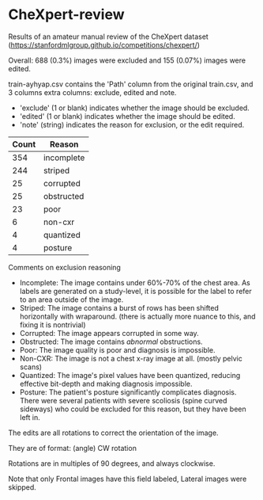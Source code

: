 # CheXpert-review
Results of an amateur manual review of the CheXpert dataset (https://stanfordmlgroup.github.io/competitions/chexpert/)

Overall: 688 (0.3%) images were excluded and 155 (0.07%) images were edited.

train-ayhyap.csv contains the 'Path' column from the original train.csv, and 3 columns extra columns: exclude, edited and note.

* 'exclude' (1 or blank) indicates whether the image should be excluded.
* 'edited' (1 or blank) indicates whether the image should be edited.
* 'note' (string) indicates the reason for exclusion, or the edit required.

Count | Reason
------|-------
354 |incomplete
244 |striped
25 | corrupted
25 | obstructed
23 | poor
6 | non-cxr
4 | quantized
4 | posture

Comments on exclusion reasoning

* Incomplete: The image contains under 60%-70% of the chest area. As labels are generated on a study-level, it is possible for the label to refer to an area outside of the image.
* Striped: The image contains a burst of rows has been shifted horizontally with wraparound. (there is actually more nuance to this, and fixing it is nontrivial)
* Corrupted: The image appears corrupted in some way.
* Obstructed: The image contains _abnormal_ obstructions.
* Poor: The image quality is poor and diagnosis is impossible.
* Non-CXR: The image is not a chest x-ray image at all. (mostly pelvic scans)
* Quantized: The image's pixel values have been quantized, reducing effective bit-depth and making diagnosis impossible.
* Posture: The patient's posture significantly complicates diagnosis. There were several patients with severe scoliosis (spine curved sideways) who could be excluded for this reason, but they have been left in.

The edits are all rotations to correct the orientation of the image.

They are of format: (angle) CW rotation

Rotations are in multiples of 90 degrees, and always clockwise.

Note that only Frontal images have this field labeled, Lateral images were skipped.
 
